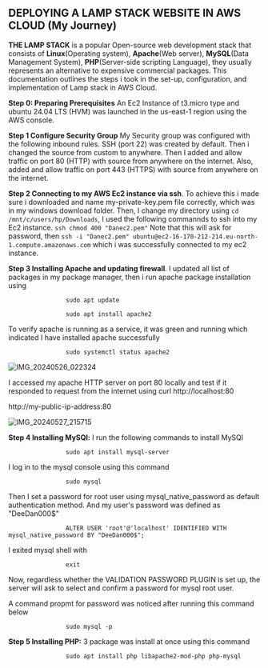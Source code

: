 ## DEPLOYING A LAMP STACK WEBSITE IN AWS CLOUD (My Journey)

**THE LAMP STACK** is a popular Open-source web development stack that consists of **Linux**(Operating system), **Apache**(Web server), **MySQL**(Data Management System), **PHP**(Server-side scripting Language), they usually represents an alternative to expensive commercial packages. This documentation outlines the steps i took in the set-up, configuration, and implementation of Lamp stack in AWS Cloud.

**Step 0: Preparing Prerequisites** An Ec2 Instance of t3.micro type and ubuntu 24.04 LTS (HVM) was launched in the us-east-1 region using the AWS console.

**Step 1 Configure Security Group** My Security group was configured with the following inbound rules. SSH (port 22) was created by default. Then i changed the source from custom to anywhere. Then I added and allow traffic on port 80 (HTTP) with source from anywhere on the internet. Also, added and allow traffic on port 443 (HTTPS) with source from anywhere on the internet.

**Step 2 Connecting to my AWS Ec2 instance via ssh**. To achieve this i made sure i downloaded and name my-private-key.pem file correctly, which was in my windows download folder. Then, I change my directory using `cd /mnt/c/users/hp/Downloads`, I used the following commannds to ssh into my Ec2 instance. `ssh chmod 400 "Danec2.pem"` Note that this will ask for password, then `ssh -i "Danec2.pem" ubuntu@ec2-16-170-212-214.eu-north-1.compute.amazonaws.com` which i was successfully connected to my ec2 instance.

**Step 3 Installing Apache and updating firewall**. I updated all list of packages in my package manager, then i run apache package installation using 

                    sudo apt update

                    sudo apt install apache2

To verify apache is running as a service, it was green and running which indicated I have installed apache successfully

                    sudo systemctl status apache2

![IMG_20240526_022324](https://github.com/Adoh-Daniel/Daniel-Devops-Journey/assets/169608648/37392619-cc9a-4258-9397-c889f1f1ad23)

I accessed my apache HTTP server on port 80 locally and test if it responded to request from the internet using
curl http://localhost:80

http://my-public-ip-address:80

![IMG_20240527_215715](https://github.com/Adoh-Daniel/Daniel-Devops-Journey/assets/169608648/1263cd2b-d36f-4a39-93fc-d864f994fc75)

**Step 4 Installing MySQl:** I run the following commands to install MySQl

                    sudo apt install mysql-server


I log in to the mysql console using this command

                    sudo mysql

Then I set a password for root user using mysql_native_password as default authentication method. And my user's password was defined as "DeeDan000$"

                    ALTER USER 'root'@'localhost' IDENTIFIED WITH mysql_native_password BY "DeeDan000$";

I exited mysql shell with

                    exit

Now, regardless whether the VALIDATION PASSWORD PLUGIN is set up, the server will ask to select and confirm a password for mysql root user.

A command propmt for password was noticed after running this command below

                    sudo mysql -p

**Step 5 Installing PHP:** 3 package was install at once using this command

                    sudo apt install php libapache2-mod-php php-mysql




                    

